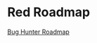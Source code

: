 # Red Roadmap
[Bug Hunter Roadmap](https://github.com/0xkalawy/IEEE/blob/main/Roadmaps/Bug%20Hunter.md)
